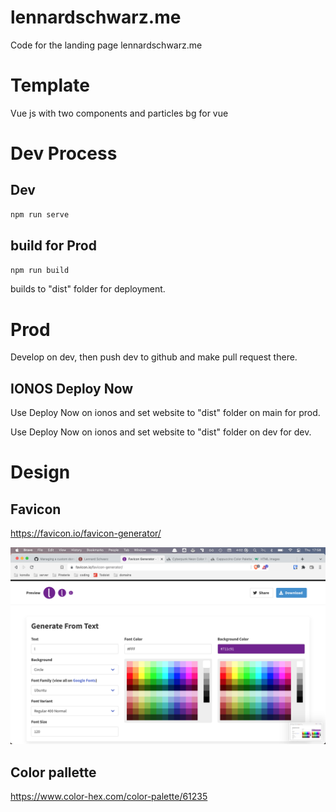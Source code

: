 # lennardschwarz.me
Code for the landing page lennardschwarz.me

# Template
Vue js with two components and particles bg for vue

# Dev Process
## Dev
```bash
npm run serve
```

## build for Prod
```bash
npm run build
```

builds to "dist" folder for deployment.

# Prod
Develop on dev, then push dev to github and make pull request there.

## IONOS Deploy Now
Use Deploy Now on ionos and set website to "dist" folder on main for prod.

Use Deploy Now on ionos and set website to "dist" folder on dev for dev.

# Design
## Favicon
https://favicon.io/favicon-generator/

![screenshot](/zz_asset/favicon_gen_220825.png)

## Color pallette
https://www.color-hex.com/color-palette/61235

